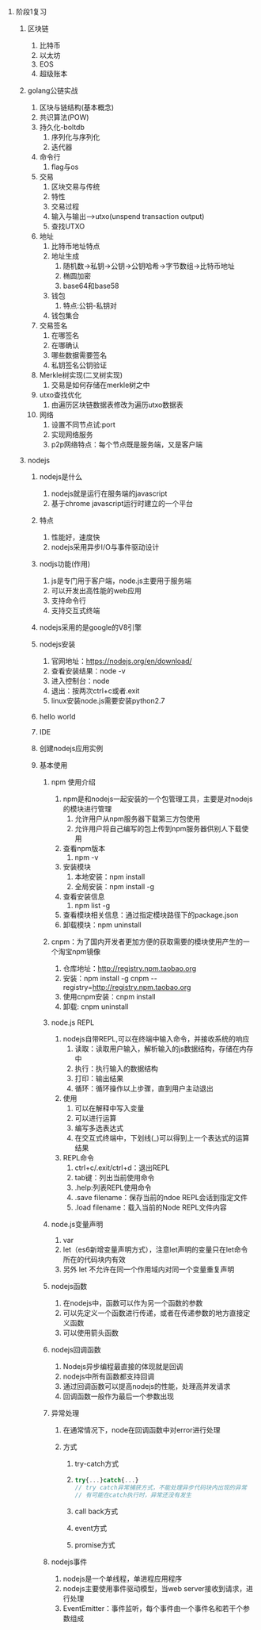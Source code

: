 1. 阶段1复习

   1. 区块链

      1. 比特币
      2. 以太坊
      3. EOS
      4. 超级账本

   2. golang公链实战

      1. 区块与链结构(基本概念)
      2. 共识算法(POW)
      3. 持久化-boltdb
         1. 序列化与序列化
         2. 迭代器
      4. 命令行
         1. flag与os
      5. 交易
         1. 区块交易与传统
         2. 特性
         3. 交易过程
         4. 输入与输出-->utxo(unspend transaction output)
         5. 查找UTXO
      6. 地址
         1. 比特币地址特点
         2. 地址生成
            1. 随机数->私钥->公钥->公钥哈希->字节数组->比特币地址
            2. 椭圆加密
            3. base64和base58
         3. 钱包
            1. 特点:公钥-私钥对
         4. 钱包集合
      7. 交易签名
         1. 在哪签名
         2. 在哪确认
         3. 哪些数据需要签名
         4. 私钥签名公钥验证
      8. Merkle树实现(二叉树实现)
         1. 交易是如何存储在merkle树之中
      9. utxo查找优化
         1. 由遍历区块链数据表修改为遍历utxo数据表
      10. 网络
          1. 设置不同节点试:port
          2. 实现网络服务
          3. p2p网络特点：每个节点既是服务端，又是客户端

   3. nodejs

      1. nodejs是什么

         1. nodejs就是运行在服务端的javascript
         2. 基于chrome javascript运行时建立的一个平台

      2. 特点

         1. 性能好，速度快
         2. nodejs采用异步I/O与事件驱动设计

      3. nodjs功能(作用)

         1. js是专门用于客户端，node.js主要用于服务端
         2. 可以开发出高性能的web应用
         3. 支持命令行
         4. 支持交互式终端

      4. nodejs采用的是google的V8引擎

      5. nodejs安装

         1. 官网地址：https://nodejs.org/en/download/
         2. 查看安装结果：node -v
         3. 进入控制台：node
         4. 退出：按两次ctrl+c或者.exit
         5. linux安装node.js需要安装python2.7

      6. hello world

      7. IDE

      8. 创建nodejs应用实例

      9. 基本使用

         1. npm 使用介绍

            1. npm是和nodejs一起安装的一个包管理工具，主要是对nodejs的模块进行管理
               1. 允许用户从npm服务器下载第三方包使用
               2. 允许用户将自己编写的包上传到npm服务器供别人下载使用
            2. 查看npm版本
               1. npm -v
            3. 安装模块
               1. 本地安装：npm install <module name>
               2. 全局安装：npm install <module name> -g
            4. 查看安装信息
               1. npm list -g
            5. 查看模块相关信息：通过指定模块路径下的package.json
            6. 卸载模块：npm uninstall <module name> 

         2. cnpm：为了国内开发者更加方便的获取需要的模块使用产生的一个淘宝npm镜像

            1. 仓库地址：http://registry.npm.taobao.org
            2. 安装：npm install -g cnpm --registry=http://registry.npm.taobao.org
            3. 使用cnpm安装：cnpm install <module name>
            4. 卸载: cnpm uninstall <module name>

         3. node.js REPL

            1. nodejs自带REPL,可以在终端中输入命令，并接收系统的响应
               1. 读取：读取用户输入，解析输入的js数据结构，存储在内存中
               2. 执行：执行输入的数据结构
               3. 打印：输出结果
               4. 循环：循环操作以上步骤，直到用户主动退出
            2. 使用
               1. 可以在解释中写入变量
               2. 可以进行运算
               3. 编写多选表达式
               4. 在交互式终端中，下划线(_)可以得到上一个表达式的运算结果
            3. REPL命令
               1. ctrl+c/.exit/ctrl+d：退出REPL
               2. tab键：列出当前使用命令
               3. .help:列表REPL使用命令
               4. .save filename：保存当前的ndoe REPL会话到指定文件
               5. .load filename：载入当前的Node REPL文件内容

         4. node.js变量声明

            1. var
            2. let（es6新增变量声明方式），注意let声明的变量只在let命令所在的代码块内有效
            3. 另外 let 不允许在同一个作用域内对同一个变量重复声明 

         5. nodejs函数

            1. 在nodejs中，函数可以作为另一个函数的参数
            2. 可以先定义一个函数进行传递，或者在传递参数的地方直接定义函数
            3. 可以使用箭头函数

         6. nodejs回调函数

            1. Nodejs异步编程最直接的体现就是回调
            2. nodejs中所有函数都支持回调
            3. 通过回调函数可以提高nodejs的性能，处理高并发请求
            4. 回调函数一般作为最后一个参数出现

         7. 异常处理

            1. 在通常情况下，node在回调函数中对error进行处理

            2. 方式

               1. try-catch方式

               2. ```js
                  try{...}catch{...}
                  // try catch异常捕获方式，不能处理异步代码块内出现的异常
                  // 有可能在catch执行时，异常还没有发生
                  ```

               3. call back方式

               4. event方式

               5. promise方式

         8. nodejs事件

            1. nodejs是一个单线程，单进程应用程序
            2. nodejs主要使用事件驱动模型，当web server接收到请求，进行处理
            3. EventEmitter：事件监听，每个事件由一个事件名和若干个参数组成 